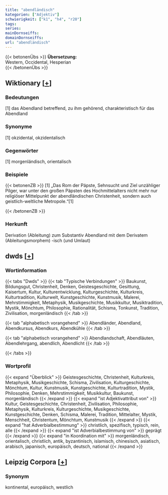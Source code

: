 ```yaml
---
title: "abendländisch"
kategorien: ["Adjektiv"]
schwierigkeit: ["k1", "h4", "r20"]
tags:
series:
mainDornseiffs:
domainDornseiffs:
url: "abendländisch"
---
```


{{< betonenÜbs >}}
**Übersetzung:**  
Western, Occidental, Hesperian  
{{< /betonenÜbs >}}

## Wiktionary [[+](https://de.wiktionary.org/wiki/abendländisch)]

### Bedeutungen
[1] das Abendland betreffend, zu ihm gehörend, charakteristisch für das Abendland  

### Synonyme
[1] okzidental, okzidentalisch  

### Gegenwörter
[1] morgenländisch, orientalisch  

### Beispiele
{{< betonenZB >}}
[1] „Das Rom der Päpste, Sehnsucht und Ziel unzähliger Pilger, war unter den großen Päpsten des Hochmittelalters nicht mehr nur religiöser Mittelpunkt der abendländischen Christenheit, sondern auch geistlich-weltliche Metropole.“[1]  

{{< /betonenZB >}}
### Herkunft
Derivation (Ableitung) zum Substantiv Abendland mit dem Derivatem (Ableitungsmorphem) -isch (und Umlaut)  



## dwds [[+](https://www.dwds.de/wb/abendländisch)]

### Wortinformation
{{< tabs "Dwds" >}}
{{< tab "Typische Verbindungen" >}}
Baukunst, Bildungsgut, Christenheit, Denken, Geistesgeschichte, Gesittung, Kaisertum, Kultur, Kulturentwicklung, Kulturgeschichte, Kulturkreis, Kulturtradition, Kulturwelt, Kunstgeschichte, Kunstmusik, Malerei, Mehrstimmigkeit, Metaphysik, Musikgeschichte, Musikkultur, Musiktradition, Mystik, Mönchtum, Philosophie, Rationalität, Schisma, Tonkunst, Tradition, Zivilisation, morgenländisch
{{< /tab >}}

{{< tab "alphabetisch vorangehend" >}}
Abendländer, Abendland, Abendkursus, Abendkurs, Abendkühle
{{< /tab >}}

{{< tab "alphabetisch vorangehend" >}}
Abendlandschaft, Abendläuten, Abendlehrgang, abendlich, Abendlicht
{{< /tab >}}

{{< /tabs >}}

### Wortprofil
{{< expand "Überblick" >}} Geistesgeschichte, Christenheit, Kulturkreis, Metaphysik, Musikgeschichte, Schisma, Zivilisation, Kulturgeschichte, Mönchtum, Kultur, Kunstmusik, Kunstgeschichte, Kulturtradition, Mystik, Philosophie, Denken, Mehrstimmigkeit, Musikkultur, Baukunst, morgenländisch {{< /expand >}}
{{< expand "ist Adjektivattribut von" >}} Kultur, Geistesgeschichte, Christenheit, Zivilisation, Philosophie, Metaphysik, Kulturkreis, Kulturgeschichte, Musikgeschichte, Kunstgeschichte, Denken, Schisma, Malerei, Tradition, Mittelalter, Mystik, Menschheit, Christentum, Mönchtum, Kunstmusik {{< /expand >}}
{{< expand "hat Adverbialbestimmung" >}} christlich, spezifisch, typisch, rein, alle {{< /expand >}}
{{< expand "ist Adverbialbestimmung von" >}} geprägt {{< /expand >}}
{{< expand "in Koordination mit" >}} morgenländisch, orientalisch, christlich, antik, byzantinisch, islamisch, chinesisch, asiatisch, arabisch, japanisch, europäisch, deutsch, national {{< /expand >}}

## Leipzig Corpora [[+](https://corpora.uni-leipzig.de/en/res?word=abendländisch&corpusId=deu_newscrawl-public_2018)]


### Synonym
kontinental, europäisch, westlich

